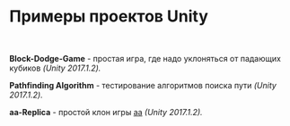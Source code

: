 # Примеры проектов Unity
<br>

**Block-Dodge-Game** - простая игра, где надо уклоняться от падающих кубиков *(Unity 2017.1.2).*

**Pathfinding Algorithm** - тестирование алгоритмов поиска пути *(Unity 2017.1.2).*

**aa-Replica** - простой клон игры [aa](https://play.google.com/store/apps/details?id=com.aa.generaladaptiveapps&hl=ru) *(Unity 2017.1.2).*
